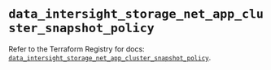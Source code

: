 # `data_intersight_storage_net_app_cluster_snapshot_policy`

Refer to the Terraform Registry for docs: [`data_intersight_storage_net_app_cluster_snapshot_policy`](https://registry.terraform.io/providers/ciscodevnet/intersight/1.0.71/docs/data-sources/storage_net_app_cluster_snapshot_policy).

